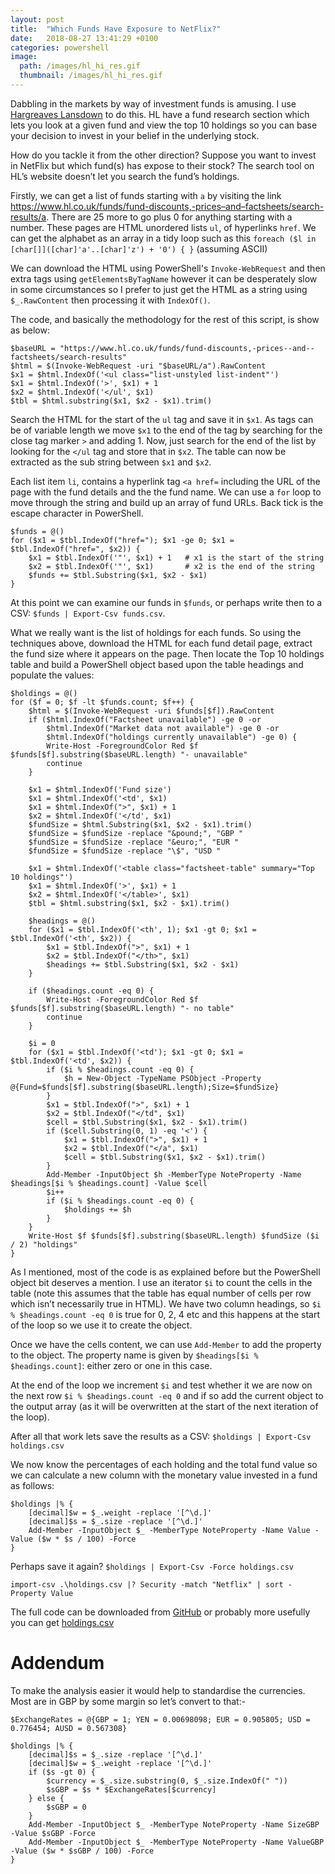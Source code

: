 ```yaml
---
layout: post
title:  "Which Funds Have Exposure to NetFlix?"
date:   2018-08-27 13:41:29 +0100
categories: powershell
image:
  path: /images/hl_hi_res.gif
  thumbnail: /images/hl_hi_res.gif
---
```

Dabbling in the markets by way of investment funds is amusing. I use [Hargreaves Lansdown](www.hl.co.uk) to do this. HL have a fund research section which lets you look at a given fund and view the top 10 holdings so you can base your decision to invest in your belief in the underlying stock.

How do you tackle it from the other direction? Suppose you want to invest in NetFlix but which fund(s) has expose to their stock? The search tool on HL’s website doesn’t let you search the fund’s holdings.

Firstly, we can get a list of funds starting with `a` by visiting the link https://www.hl.co.uk/funds/fund-discounts,-prices–and–factsheets/search-results/a. There are 25 more to go plus 0 for anything starting with a number. These pages are HTML unordered lists `ul`, of hyperlinks `href`. We can get the alphabet as an array in a tidy loop such as this `foreach ($l in [char[]]([char]'a'..[char]'z') + '0') { }` (assuming ASCII)

We can download the HTML using PowerShell's `Invoke-WebRequest` and then extra tags using `getElementsByTagName` however it can be desperately slow in some circumstances so I prefer to just get the HTML as a string using `$_.RawContent` then processing it with `IndexOf()`.

The code, and basically the methodology for the rest of this script, is show as below:

    $baseURL = "https://www.hl.co.uk/funds/fund-discounts,-prices--and--factsheets/search-results"
    $html = $(Invoke-WebRequest -uri "$baseURL/a").RawContent
    $x1 = $html.IndexOf('<ul class="list-unstyled list-indent"')
    $x1 = $html.IndexOf('>', $x1) + 1
    $x2 = $html.IndexOf('</ul', $x1)
    $tbl = $html.substring($x1, $x2 - $x1).trim()

Search the HTML for the start of the `ul` tag and save it in `$x1`. As tags can be of variable length we move `$x1` to the end of the tag by searching for the close tag marker `>` and adding 1. Now, just search for the end of the list by looking for the `</ul` tag and store that in `$x2`. The table can now be extracted as the sub string between `$x1` and `$x2`.

Each list item `li`, contains a hyperlink tag `<a href=` including the URL of the page with the fund details and the the fund name. We can use a `for` loop to move through the string and build up an array of fund URLs. Back tick is the escape character in PowerShell.

    $funds = @()
    for ($x1 = $tbl.IndexOf("href="); $x1 -ge 0; $x1 = $tbl.IndexOf("href=", $x2)) {
        $x1 = $tbl.IndexOf('"', $x1) + 1   # x1 is the start of the string
        $x2 = $tbl.IndexOf('"', $x1)       # x2 is the end of the string
        $funds += $tbl.Substring($x1, $x2 - $x1)
    }

At this point we can examine our funds in `$funds`, or perhaps write then to a CSV: `$funds | Export-Csv funds.csv`.

What we really want is the list of holdings for each funds. So using the techniques above, download the HTML for each fund detail page, extract the fund size where it appears on the page. Then locate the Top 10 holdings table and build a PowerShell object based upon the table headings and populate the values:

    $holdings = @()
    for ($f = 0; $f -lt $funds.count; $f++) {
        $html = $(Invoke-WebRequest -uri $funds[$f]).RawContent
        if ($html.IndexOf("Factsheet unavailable") -ge 0 -or
            $html.IndexOf("Market data not available") -ge 0 -or
            $html.IndexOf("holdings currently unavailable") -ge 0) {
            Write-Host -ForegroundColor Red $f $funds[$f].substring($baseURL.length) "- unavailable"
            continue
        }

        $x1 = $html.IndexOf('Fund size')
        $x1 = $html.IndexOf('<td', $x1)
        $x1 = $html.IndexOf(">", $x1) + 1
        $x2 = $html.IndexOf('</td', $x1)
        $fundSize = $html.Substring($x1, $x2 - $x1).trim()
        $fundSize = $fundSize -replace "&pound;", "GBP "
        $fundSize = $fundSize -replace "&euro;", "EUR "
        $fundSize = $fundSize -replace "\$", "USD "

        $x1 = $html.IndexOf('<table class="factsheet-table" summary="Top 10 holdings"')
        $x1 = $html.IndexOf('>', $x1) + 1
        $x2 = $html.IndexOf('</table>', $x1)
        $tbl = $html.substring($x1, $x2 - $x1).trim()

        $headings = @()
        for ($x1 = $tbl.IndexOf('<th', 1); $x1 -gt 0; $x1 = $tbl.IndexOf('<th', $x2)) {
            $x1 = $tbl.IndexOf(">", $x1) + 1
            $x2 = $tbl.IndexOf("</th>", $x1)
            $headings += $tbl.Substring($x1, $x2 - $x1)
        }

        if ($headings.count -eq 0) {
            Write-Host -ForegroundColor Red $f $funds[$f].substring($baseURL.length) "- no table"
            continue
        }

        $i = 0
        for ($x1 = $tbl.IndexOf('<td'); $x1 -gt 0; $x1 = $tbl.IndexOf('<td', $x2)) {
            if ($i % $headings.count -eq 0) {
                $h = New-Object -TypeName PSObject -Property @{Fund=$funds[$f].substring($baseURL.length);Size=$fundSize}
            }
            $x1 = $tbl.IndexOf(">", $x1) + 1
            $x2 = $tbl.IndexOf("</td", $x1)
            $cell = $tbl.Substring($x1, $x2 - $x1).trim()
            if ($cell.Substring(0, 1) -eq '<') {
                $x1 = $tbl.IndexOf(">", $x1) + 1
                $x2 = $tbl.IndexOf("</a", $x1)
                $cell = $tbl.Substring($x1, $x2 - $x1).trim()
            }
            Add-Member -InputObject $h -MemberType NoteProperty -Name $headings[$i % $headings.count] -Value $cell
            $i++
            if ($i % $headings.count -eq 0) {
                $holdings += $h
            }
        }
        Write-Host $f $funds[$f].substring($baseURL.length) $fundSize ($i / 2) "holdings"
    }

As I mentioned, most of the code is as explained before but the PowerShell object bit deserves a mention. I use an iterator `$i` to count the cells in the table (note this assumes that the table has equal number of cells per row which isn’t necessarily true in HTML). We have two column headings, so `$i % $headings.count -eq 0` is true for 0, 2, 4 etc and this happens at the start of the loop so we use it to create the object.

Once we have the cells content, we can use `Add-Member` to add the property to the object. The property name is given by `$headings[$i % $headings.count]`: either zero or one in this case.

At the end of the loop we increment `$i` and test whether it we are now on the next row `$i % $headings.count -eq 0` and if so add the current object to the output array (as it will be overwritten at the start of the next iteration of the loop).

After all that work lets save the results as a CSV: `$holdings | Export-Csv holdings.csv`

We now know the percentages of each holding and the total fund value so we can calculate a new column with the monetary value invested in a fund as follows:

    $holdings |% {
        [decimal]$w = $_.weight -replace '[^\d.]'
        [decimal]$s = $_.size -replace '[^\d.]'
        Add-Member -InputObject $_ -MemberType NoteProperty -Name Value -Value ($w * $s / 100) -Force
    }

Perhaps save it again? `$holdings | Export-Csv -Force holdings.csv`

    import-csv .\holdings.csv |? Security -match "Netflix" | sort -Property Value

The full code can be downloaded from [GitHub](https://github.com/mtelvers/Hargreaves-Lansdown/blob/master/fund-holdings.ps1) or probably more usefully you can get [holdings.csv](https://raw.githubusercontent.com/mtelvers/Hargreaves-Lansdown/master/holdings.csv)

Addendum
========

To make the analysis easier it would help to standardise the currencies. Most are in GBP by some margin so let’s convert to that:-

    $ExchangeRates = @{GBP = 1; YEN = 0.00698098; EUR = 0.905805; USD = 0.776454; AUSD = 0.567308}

    $holdings |% {
        [decimal]$s = $_.size -replace '[^\d.]'
        [decimal]$w = $_.weight -replace '[^\d.]'
        if ($s -gt 0) {
            $currency = $_.size.substring(0, $_.size.IndexOf(" "))
            $sGBP = $s * $ExchangeRates[$currency]
        } else {
            $sGBP = 0
        }
        Add-Member -InputObject $_ -MemberType NoteProperty -Name SizeGBP -Value $sGBP -Force
        Add-Member -InputObject $_ -MemberType NoteProperty -Name ValueGBP -Value ($w * $sGBP / 100) -Force
    }
